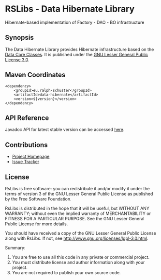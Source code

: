 # RSLibs - Data Hibernate Library
Hibernate-based implementation of Factory - DAO - BO infrastructure

## Synopsis
The Data Hibernate Library provides Hibernate infrastructure based on the 
[Data Core Classes](https://github.com/technicalguru/rslibs/data). It is published under the 
[GNU Lesser General Public License 3.0](http://www.gnu.org/licenses/lgpl-3.0.html).

## Maven Coordinates

```
<dependency>
	<groupId>eu.ralph-schuster</groupId>
	<artifactId>data-hibernate</artifactId>
	<version>${version}</version>
</dependency>
```

## API Reference

Javadoc API for latest stable version can be accessed [here](https://www.javadoc.io/doc/eu.ralph-schuster/data-hibernate).

## Contributions

 * [Project Homepage](https://github.com/technicalguru/rslibs/data-hibernate)
 * [Issue Tracker](https://github.com/technicalguru/rslibs/issues)
 
## License

RsLibs is free software: you can redistribute it and/or modify it under the terms of version 3 of the GNU 
Lesser General Public  License as published by the Free Software Foundation.

RsLibs is distributed in the hope that it will be useful, but WITHOUT ANY WARRANTY; without even the implied 
warranty of MERCHANTABILITY or FITNESS FOR A PARTICULAR PURPOSE.  See the GNU Lesser General Public 
License for more details.

You should have received a copy of the GNU Lesser General Public License along with RsLibs.  If not, see 
<http://www.gnu.org/licenses/lgpl-3.0.html>.

Summary:
 1. You are free to use all this code in any private or commercial project. 
 2. You must distribute license and author information along with your project.
 3. You are not required to publish your own source code.


         